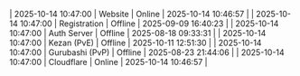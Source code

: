 | 2025-10-14 10:47:00 | Website | Online | 2025-10-14 10:46:57 |
| 2025-10-14 10:47:00 | Registration | Offline | 2025-09-09 16:40:23 |
| 2025-10-14 10:47:00 | Auth Server | Offline | 2025-08-18 09:33:31 |
| 2025-10-14 10:47:00 | Kezan (PvE) | Offline | 2025-10-11 12:51:30 |
| 2025-10-14 10:47:00 | Gurubashi (PvP) | Offline | 2025-08-23 21:44:06 |
| 2025-10-14 10:47:00 | Cloudflare | Online | 2025-10-14 10:46:57 |
